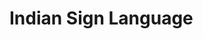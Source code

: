 # Indian Sign Language


<!-- ### Demo Video -->

<!-- ![Demo Video](https://img.youtube.com/vi/06aPHvjbStE/maxresdefault.jpg) -->
